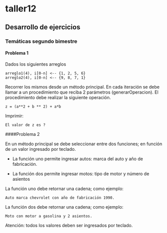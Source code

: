 # taller12
## Desarrollo de ejercicios
### Temáticas segundo bimestre

#### Problema 1
Dados los siguientes arreglos
```
arreglo1(4), i[0-n] <-- {1, 2, 5, 6}
arreglo2(4), i[0-n] <-- {9, 8, 7, 1}
```
Recorrer los mismos desde un método principal. En cada iteración se debe llamar 
a un procedimiento que reciba 2 parámetros (generarOperacion). El procedimiento debe realizar la siguiente operación.
```
z = (a**2 + b ** 2) + a*b
```
Imprimir:
```
El valor de z es ?
```

####Problema 2

En un método principal se debe seleccionar entre dos funciones; en función de un valor ingresado por teclado.

- La función uno permite ingresar autos: marca del auto y año de fabricación.

- La función dos permite ingresar motos: tipo de motor y número de asientos

La función uno debe retornar una cadena; como ejemplo: 
```
Auto marca chevrolet con año de fabricación 1990.
```
La función dos debe retornar una cadena; como ejemplo: 
```
Moto con motor a gasolina y 2 asientos.
```
Atención: todos los valores deben ser ingresados por teclado.